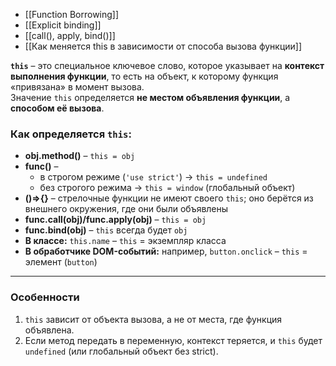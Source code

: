 - [[Function Borrowing]]
- [[Explicit binding]]
- [[call(), apply, bind()]]
- [[Как меняется this в зависимости от способа вызова функции]]

**`this`** – это специальное ключевое слово, которое указывает на **контекст выполнения функции**, то есть на объект, к которому функция «привязана» в момент вызова.  
Значение `this` определяется **не местом объявления функции**, а **способом её вызова**.
### Как определяется `this`:

- **obj.method()** – `this = obj`
- **func()** –
    - в строгом режиме (`'use strict'`) → `this = undefined`
    - без строгого режима → `this = window` (глобальный объект)
- **()=>{}** – стрелочные функции не имеют своего `this`; оно берётся из внешнего окружения, где они были объявлены
- **func.call(obj)/func.apply(obj)** – `this = obj`
- **func.bind(obj)** – `this` всегда будет `obj`
- **В классе:** `this.name` – `this` = экземпляр класса
- **В обработчике DOM-событий:** например, `button.onclick` – `this` = элемент (`button`)

---

### Особенности

1. `this` зависит от объекта вызова, а не от места, где функция объявлена.
2. Если метод передать в переменную, контекст теряется, и `this` будет `undefined` (или глобальный объект без strict).